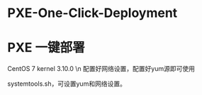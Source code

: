 # PXE-One-Click-Deployment
# PXE 一键部署
CentOS 7 kernel 3.10.0 \n
配置好网络设置，配置好yum源即可使用

systemtools.sh，可设置yum和网络设置。
